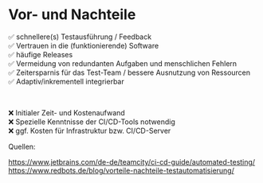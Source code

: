 # Vor- und Nachteile

<style scoped>
  ul {
    list-style-type: none;
    padding: 0;
  }
</style>

- ✅ schnellere(s) Testausführung / Feedback
- ✅ Vertrauen in die (funktionierende) Software
- ✅ häufige Releases
- ✅ Vermeidung von redundanten Aufgaben und menschlichen Fehlern
- ✅ Zeitersparnis für das Test-Team / bessere Ausnutzung von Ressourcen
- ✅ Adaptiv/inkrementell integrierbar

<br />

- ❌ Initialer Zeit- und Kostenaufwand
- ❌ Spezielle Kenntnisse der CI/CD-Tools notwendig
- ❌ ggf. Kosten für Infrastruktur bzw. CI/CD-Server

Quellen:

- https://www.jetbrains.com/de-de/teamcity/ci-cd-guide/automated-testing/
- https://www.redbots.de/blog/vorteile-nachteile-testautomatisierung/
